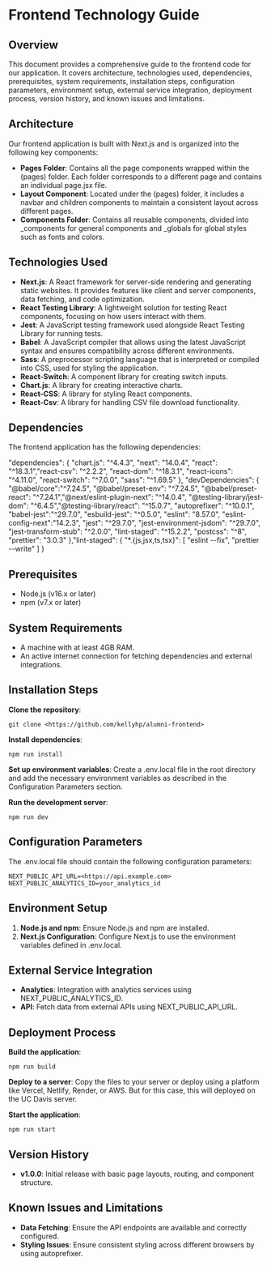 # **Frontend Technology Guide**

## **Overview**

This document provides a comprehensive guide to the frontend code for our application. It covers architecture, technologies used, dependencies, prerequisites, system requirements, installation steps, configuration parameters, environment setup, external service integration, deployment process, version history, and known issues and limitations.

## **Architecture**

Our frontend application is built with Next.js and is organized into the following key components:

- **Pages Folder**: Contains all the page components wrapped within the (pages) folder. Each folder corresponds to a different page and contains an individual page.jsx file.
- **Layout Component**: Located under the (pages) folder, it includes a navbar and children components to maintain a consistent layout across different pages.
- **Components Folder**: Contains all reusable components, divided into \_components for general components and \_globals for global styles such as fonts and colors.

## **Technologies Used**

- **Next.js**: A React framework for server-side rendering and generating static websites. It provides features like client and server components, data fetching, and code optimization.
- **React Testing Library**: A lightweight solution for testing React components, focusing on how users interact with them.
- **Jest**: A JavaScript testing framework used alongside React Testing Library for running tests.
- **Babel**: A JavaScript compiler that allows using the latest JavaScript syntax and ensures compatibility across different environments.
- **Sass**: A preprocessor scripting language that is interpreted or compiled into CSS, used for styling the application.
- **React-Switch**: A component library for creating switch inputs.
- **Chart.js**: A library for creating interactive charts.
- **React-CSS**: A library for styling React components.
- **React-Csv**: A library for handling CSV file download functionality.

## **Dependencies**

The frontend application has the following dependencies:

"dependencies": { "chart.js": "^4.4.3", "next": "14.0.4", "react": "^18.3.1","react-csv": "^2.2.2", "react-dom": "^18.3.1", "react-icons": "^4.11.0", "react-switch": "^7.0.0", "sass": "^1.69.5" }, "devDependencies": { "@babel/core":"^7.24.5", "@babel/preset-env": "^7.24.5", "@babel/preset-react": "^7.24.1","@next/eslint-plugin-next": "^14.0.4", "@testing-library/jest-dom": "^6.4.5","@testing-library/react": "^15.0.7", "autoprefixer": "^10.0.1", "babel-jest":"^29.7.0", "esbuild-jest": "^0.5.0", "eslint": "8.57.0", "eslint-config-next":"14.2.3", "jest": "^29.7.0", "jest-environment-jsdom": "^29.7.0", "jest-transform-stub": "^2.0.0", "lint-staged": "^15.2.2", "postcss": "^8", "prettier": "3.0.3" },"lint-staged": { "\*.{js,jsx,ts,tsx}": \[ "eslint --fix", "prettier --write" \] }

## **Prerequisites**

- Node.js (v16.x or later)
- npm (v7.x or later)

## **System Requirements**

- A machine with at least 4GB RAM.
- An active internet connection for fetching dependencies and external integrations.

## **Installation Steps**

**Clone the repository**:

```git clone <https://github.com/kellyhp/alumni-frontend>```

**Install dependencies**:

```npm run install```

**Set up environment variables**: Create a .env.local file in the root directory and add the necessary environment variables as described in the Configuration Parameters section.

**Run the development server**:

```npm run dev```

## **Configuration Parameters**

The .env.local file should contain the following configuration parameters:
```
NEXT_PUBLIC_API_URL=<https://api.example.com> NEXT_PUBLIC_ANALYTICS_ID=your_analytics_id
```
## **Environment Setup**

1. **Node.js and npm**: Ensure Node.js and npm are installed.
2. **Next.js Configuration**: Configure Next.js to use the environment variables defined in .env.local.

## **External Service Integration**

- **Analytics**: Integration with analytics services using NEXT_PUBLIC_ANALYTICS_ID.
- **API**: Fetch data from external APIs using NEXT_PUBLIC_API_URL.

## **Deployment Process**

**Build the application**:

```npm run build```

**Deploy to a server**: Copy the files to your server or deploy using a platform like Vercel, Netlify, Render, or AWS. But for this case, this will deployed on the UC Davis server.

**Start the application**:

```npm run start```

## **Version History**

- **v1.0.0**: Initial release with basic page layouts, routing, and component structure.

## **Known Issues and Limitations**

- **Data Fetching**: Ensure the API endpoints are available and correctly configured.
- **Styling Issues**: Ensure consistent styling across different browsers by using autoprefixer.